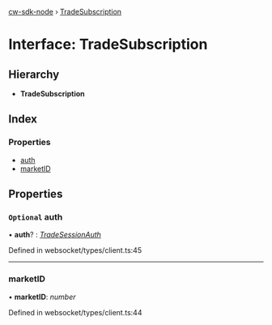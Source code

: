 [cw-sdk-node](../README.md) › [TradeSubscription](tradesubscription.md)

# Interface: TradeSubscription

## Hierarchy

* **TradeSubscription**

## Index

### Properties

* [auth](tradesubscription.md#optional-auth)
* [marketID](tradesubscription.md#marketid)

## Properties

### `Optional` auth

• **auth**? : *[TradeSessionAuth](tradesessionauth.md)*

Defined in websocket/types/client.ts:45

___

###  marketID

• **marketID**: *number*

Defined in websocket/types/client.ts:44
